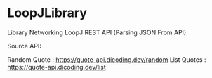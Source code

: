 # LoopJLibrary
Library Networking LoopJ REST API (Parsing JSON From API)

Source API:

Random Quote : https://quote-api.dicoding.dev/random
List Quotes : https://quote-api.dicoding.dev/list
